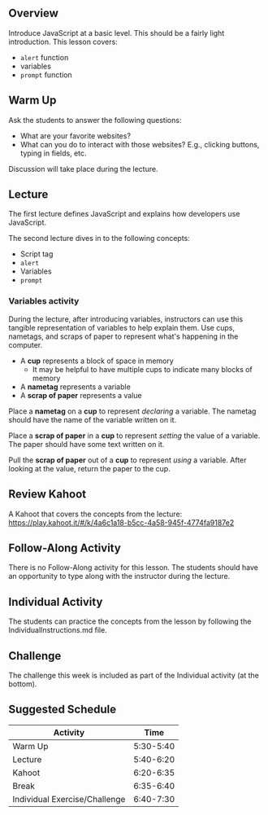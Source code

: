 ## Overview
Introduce JavaScript at a basic level. This should be a fairly light introduction. This lesson covers:
- `alert` function
- variables
- `prompt` function


## Warm Up
Ask the students to answer the following questions:
- What are your favorite websites?
- What can you do to interact with those websites? E.g., clicking buttons, typing in fields, etc.

Discussion will take place during the lecture.

## Lecture
The first lecture defines JavaScript and explains how developers use JavaScript.

The second lecture dives in to the following concepts:
- Script tag
- `alert`
- Variables
- `prompt`

### Variables activity
During the lecture, after introducing variables, instructors can use this tangible representation of variables to help explain them. Use cups, nametags, and scraps of paper to represent what's happening in the computer.

- A **cup** represents a block of space in memory
    - It may be helpful to have multiple cups to indicate many blocks of memory
- A **nametag** represents a variable
- A **scrap of paper** represents a value

Place a **nametag** on a **cup** to represent _declaring_ a variable. The nametag should have the name of the variable written on it.

Place a **scrap of paper** in a **cup** to represent _setting_ the value of a variable. The paper should have some text written on it.

Pull the **scrap of paper** out of a **cup** to represent _using_ a variable. After looking at the value, return the paper to the cup.

## Review Kahoot
A Kahoot that covers the concepts from the lecture: https://play.kahoot.it/#/k/4a6c1a18-b5cc-4a58-945f-4774fa9187e2

## Follow-Along Activity
There is no Follow-Along activity for this lesson. The students should have an opportunity to type along with the instructor during the lecture.

## Individual Activity
The students can practice the concepts from the lesson by following the IndividualInstructions.md file.

## Challenge
The challenge this week is included as part of the Individual activity (at the bottom).

## Suggested Schedule
| Activity | Time |
|-|-|
| Warm Up | 5:30-5:40 |
| Lecture | 5:40-6:20 |
| Kahoot | 6:20-6:35 |
| Break | 6:35-6:40 |
| Individual Exercise/Challenge | 6:40-7:30 |